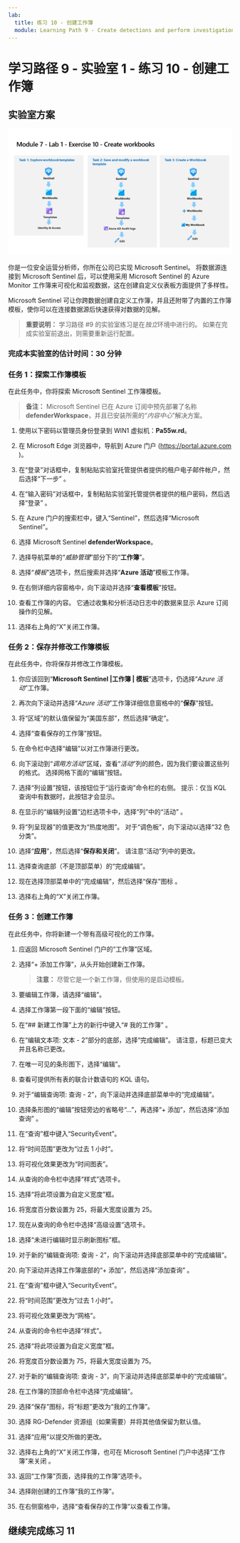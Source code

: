 ```yaml
---
lab:
  title: 练习 10 - 创建工作簿
  module: Learning Path 9 - Create detections and perform investigations using Microsoft Sentinel
---
```


# 学习路径 9 - 实验室 1 - 练习 10 - 创建工作簿

## 实验室方案

![实验室概述。](../Media/SC-200-Lab_Diagrams_Mod7_L1_Ex10.png)

你是一位安全运营分析师，你所在公司已实现 Microsoft Sentinel。 将数据源连接到 Microsoft Sentinel 后，可以使用采用 Microsoft Sentinel 的 Azure Monitor 工作簿来可视化和监视数据，这在创建自定义仪表板方面提供了多样性。 

Microsoft Sentinel 可让你跨数据创建自定义工作簿，并且还附带了内置的工作簿模板，使你可以在连接数据源后快速获得对数据的见解。

>**重要说明：** 学习路径 #9 的实验室练习是在*独立*环境中进行的。 如果在完成实验室前退出，则需要重新运行配置。

### 完成本实验室的估计时间：30 分钟

### 任务 1：探索工作簿模板

在此任务中，你将探索 Microsoft Sentinel 工作簿模板。

>**备注：** Microsoft Sentinel 已在 Azure 订阅中预先部署了名称 **defenderWorkspace**，并且已安装所需的“*内容中心*”解决方案。

1. 使用以下密码以管理员身份登录到 WIN1 虚拟机：**Pa55w.rd**。  

1. 在 Microsoft Edge 浏览器中，导航到 Azure 门户 (<https://portal.azure.com> )。

1. 在“登录”对话框中，复制粘贴实验室托管提供者提供的租户电子邮件帐户，然后选择“下一步”  。

1. 在“输入密码”对话框中，复制粘贴实验室托管提供者提供的租户密码，然后选择“登录”  。

1. 在 Azure 门户的搜索栏中，键入“Sentinel”，然后选择“Microsoft Sentinel”。

1. 选择 Microsoft Sentinel **defenderWorkspace**。

1. 选择导航菜单的“*威胁管理*”部分下的“**工作簿**”。

1. 选择“*模板*”选项卡，然后搜索并选择“**Azure 活动**”模板工作簿。

1. 在右侧详细内容窗格中，向下滚动并选择“**查看模板**”按钮。

1. 查看工作簿的内容。 它通过收集和分析活动日志中的数据来显示 Azure 订阅操作的见解。

1. 选择右上角的“X”关闭工作簿。

### 任务 2：保存并修改工作簿模板

在此任务中，你将保存并修改工作簿模板。

1. 你应该回到“**Microsoft Sentinel |工作簿 | 模板**”选项卡，仍选择“*Azure 活动*”工作簿。

1. 再次向下滚动并选择“*Azure 活动*”工作簿详细信息窗格中的“**保存**”按钮。

1. 将“区域”的默认值保留为“美国东部”，然后选择“确定”。

1. 选择“查看保存的工作簿”按钮。

1. 在命令栏中选择“编辑”以对工作簿进行更改。

1. 向下滚动到“*调用方活动*”区域，查看“*活动*”列的颜色，因为我们要设置这些列的格式。 选择网格下面的“编辑”按钮。

1. 选择“列设置”按钮，该按钮位于“运行查询”命令栏的右侧。 提示：仅当 KQL 查询中有数据时，此按钮才会显示。

1. 在显示的“编辑列设置”边栏选项卡中，选择“列”中的“活动” 。

1. 将“列呈现器”的值更改为“热度地图”。 对于“调色板”，向下滚动以选择“32 色分类”。

1. 选择“**应用**”，然后选择“**保存和关闭**”。 请注意“活动”列中的更改。

1. 选择查询底部（不是顶部菜单）的“完成编辑”。

1. 现在选择顶部菜单中的“完成编辑”，然后选择“保存”图标 。 

1. 选择右上角的“X”关闭工作簿。


### 任务 3：创建工作簿

在此任务中，你将新建一个带有高级可视化的工作簿。

1. 应返回 Microsoft Sentinel 门户的“工作簿”区域。

1. 选择“+ 添加工作簿”，从头开始创建新工作簿。 

    >**注意：** 尽管它是一个新工作簿，但使用的是启动模板。

1. 要编辑工作簿，请选择“编辑”。

1. 选择工作簿第一段下面的“编辑”按钮。

1. 在“## 新建工作簿”上方的新行中键入“# 我的工作簿” 。

1. 在“编辑文本项: 文本 - 2”部分的底部，选择“完成编辑”。 请注意，标题已变大并且名称已更改。

1. 在唯一可见的条形图下，选择“编辑”。

1. 查看可提供所有表的联合计数语句的 KQL 语句。

1. 对于“编辑查询项: 查询 - 2”，向下滚动并选择底部菜单中的“完成编辑”。

1. 选择条形图的“编辑”按钮旁边的省略号“...”，再选择“+ 添加”，然后选择“添加查询” 。

1. 在“查询”框中键入“SecurityEvent”。

1. 将“时间范围”更改为“过去 1 小时”。

1. 将可视化效果更改为“时间图表”。

1. 从查询的命令栏中选择“样式”选项卡。

1. 选择“将此项设置为自定义宽度”框。

1. 将宽度百分数设置为 25，将最大宽度设置为 25。

1. 现在从查询的命令栏中选择“高级设置”选项卡。

1. 选择“未进行编辑时显示刷新图标”框。

1. 对于新的“编辑查询项: 查询 - 2”，向下滚动并选择底部菜单中的“完成编辑”。

1. 向下滚动并选择工作簿底部的“+ 添加”，然后选择“添加查询” 。

1. 在“查询”框中键入“SecurityEvent”。

1. 将“时间范围”更改为“过去 1 小时”。

1. 将可视化效果更改为“网格”。

1. 从查询的命令栏中选择“样式”。

1. 选择“将此项设置为自定义宽度”框。

1. 将宽度百分数设置为 75，将最大宽度设置为 75。

1. 对于新的“编辑查询项: 查询 - 3”，向下滚动并选择底部菜单中的“完成编辑”。

1. 在工作簿的顶部命令栏中选择“完成编辑”。

1. 选择“保存”图标，将“标题”更改为“我的工作簿”。

1. 选择 RG-Defender 资源组（如果需要）并将其他值保留为默认值。

1. 选择“应用”以提交所做的更改。 

1. 选择右上角的“X”关闭工作簿，也可在 Microsoft Sentinel 门户中选择“工作簿”来关闭 。

1. 返回“工作簿”页面，选择我的工作簿”选项卡。

1. 选择刚创建的工作簿“我的工作簿”。

1. 在右侧窗格中，选择“查看保存的工作簿”以查看工作簿。

## 继续完成练习 11
